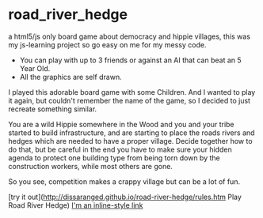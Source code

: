 road_river_hedge
================

a html5/js only board game about democracy and hippie villages, this was my js-learning project so go easy on me for my messy code.

* You can play with up to 3 friends or against an AI that can beat an 5 Year Old.
* All the graphics are self drawn.

I played this adorable board game with some Children. And I wanted to play it again, but couldn't remember the name of the game, so I decided to just recreate something similar.

You are a wild Hippie somewhere in the Wood and you and your tribe started to build infrastructure, and are starting to place the roads rivers and hedges which are needed to have a proper village. Decide together how to do that, but be careful in the end you have to make sure your hidden agenda to protect one building type from being torn down by the construction workers, while most others are gone.

So you see, competition makes a crappy village but can be a lot of fun.


[try it out](http://dissaranged.github.io/road-river-hedge/rules.htm  Play Road River Hedge)
[I'm an inline-style link](https://www.google.com)
